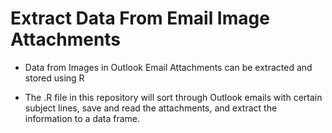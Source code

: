# Extract Data From Email Image Attachments 

* Data from Images in Outlook Email Attachments can be extracted and stored using R 

* The .R file in this repository will sort through Outlook emails with certain subject lines, save and read the attachments, and extract the information to a data frame. 
